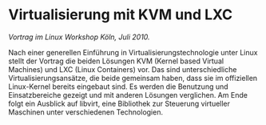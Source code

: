 # Virtualisierung mit KVM und LXC

_Vortrag im Linux Workshop Köln, Juli 2010._

Nach einer generellen Einführung in Virtualisierungstechnologie unter Linux stellt der Vortrag die beiden Lösungen KVM (Kernel based Virtual Machines) und LXC (Linux Containers) vor. Das sind unterschiedliche Virtualisierungsansätze, die beide gemeinsam haben, dass sie im offiziellen Linux-Kernel bereits eingebaut sind. Es werden die Benutzung und Einsatzbereiche gezeigt und mit anderen Lösungen verglichen. Am Ende folgt ein Ausblick auf libvirt, eine Bibliothek zur Steuerung virtueller Maschinen unter verschiedenen Technologien.

